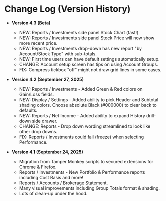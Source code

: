# Change Log (Version History)

* **Version 4.3 (Beta)**
     - NEW: Reports / Investments side panel Stock Chart (fast!)
     - NEW: Reports / Investments side panel Stock Price will now show more recent price.
     - NEW: Reports / Investments drop-down has new report "by Account/Stock Type" with sub-totals.
     - NEW: First time users can have default settings automatically setup.
     - CHANGE: Account setup screen has tips on using Account Groups.
     - FIX: Compress tickbox "off" might not draw grid lines in some cases.

* **Version 4.2 (September 27, 2025)**
     - NEW: Reports / Investments - Added Green & Red colors on Gain/Loss fields.
     - NEW: Display / Settings - Added ability to pick Header and Subtotal shading colors.  Choose absolute Black (#000000) to clear back to defaults.
     - NEW: Reports / Net Income - Added ability to expand History drill-down side drawer.
     - CHANGE: Reports - Drop down wording streamlined to look like other drop downs.
     - FIX: Reports / Investments could fail (freeze) when selecting Performance.
     
 
* **Version 4.1 (September 24, 2025)**
     - Migration from Tamper Monkey scripts to secured extensions for Chrome & Firefox.
     - Reports / Investments - New Portfolio & Performance reports including Cost Basis and more!
     - Reports / Accounts / Brokerage Statement.
     - Many visual improvements including Group Totals format & shading.
     - Lots of clean-up under the hood.
 
       
